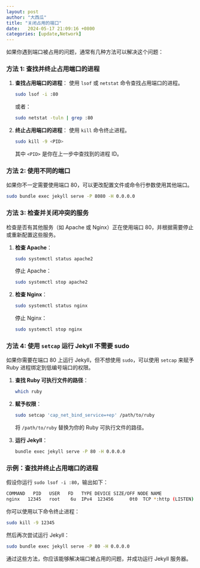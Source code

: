 ```yaml
---
layout: post
author: "大西瓜"
title: "关闭占用的端口"
date:   2024-05-17 21:09:16 +0800
categories: [update,Network] 
---
```


如果你遇到端口被占用的问题，通常有几种方法可以解决这个问题：

### 方法 1: 查找并终止占用端口的进程

1. **查找占用端口的进程**：
    使用 `lsof` 或 `netstat` 命令查找占用端口的进程。

    ```sh
    sudo lsof -i :80
    ```

    或者：

    ```sh
    sudo netstat -tuln | grep :80
    ```

2. **终止占用端口的进程**：
    使用 `kill` 命令终止进程。

    ```sh
    sudo kill -9 <PID>
    ```

    其中 `<PID>` 是你在上一步中查找到的进程 ID。

### 方法 2: 使用不同的端口

如果你不一定需要使用端口 80，可以更改配置文件或命令行参数使用其他端口。

```sh
sudo bundle exec jekyll serve -P 8080 -H 0.0.0.0
```

### 方法 3: 检查并关闭冲突的服务

检查是否有其他服务（如 Apache 或 Nginx）正在使用端口 80，并根据需要停止或重新配置这些服务。

1. **检查 Apache**：

    ```sh
    sudo systemctl status apache2
    ```

    停止 Apache：

    ```sh
    sudo systemctl stop apache2
    ```

2. **检查 Nginx**：

    ```sh
    sudo systemctl status nginx
    ```

    停止 Nginx：

    ```sh
    sudo systemctl stop nginx
    ```

### 方法 4: 使用 `setcap` 运行 Jekyll 不需要 sudo

如果你需要在端口 80 上运行 Jekyll，但不想使用 `sudo`，可以使用 `setcap` 来赋予 Ruby 进程绑定到低编号端口的权限。

1. **查找 Ruby 可执行文件的路径**：

    ```sh
    which ruby
    ```

2. **赋予权限**：

    ```sh
    sudo setcap 'cap_net_bind_service=+ep' /path/to/ruby
    ```

    将 `/path/to/ruby` 替换为你的 Ruby 可执行文件的路径。

3. **运行 Jekyll**：

    ```sh
    bundle exec jekyll serve -P 80 -H 0.0.0.0
    ```

### 示例：查找并终止占用端口的进程

假设你运行 `sudo lsof -i :80`，输出如下：

```sh
COMMAND   PID   USER   FD   TYPE DEVICE SIZE/OFF NODE NAME
nginx   12345   root    6u  IPv4  123456      0t0  TCP *:http (LISTEN)
```

你可以使用以下命令终止进程：

```sh
sudo kill -9 12345
```

然后再次尝试运行 Jekyll：

```sh
sudo bundle exec jekyll serve -P 80 -H 0.0.0.0
```

通过这些方法，你应该能够解决端口被占用的问题，并成功运行 Jekyll 服务器。

